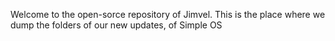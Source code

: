 Welcome to the open-sorce repository of Jimvel.
This is the place where we dump the folders of our new updates,
of Simple OS
